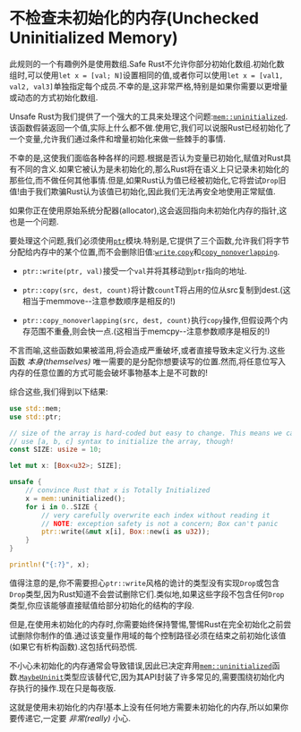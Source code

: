 # 不检查未初始化的内存(Unchecked Uninitialized Memory)

此规则的一个有趣例外是使用数组.Safe Rust不允许你部分初始化数组.初始化数组时,可以使用`let x = [val; N]`设置相同的值,或者你可以使用`let x = [val1, val2, val3]`单独指定每个成员.不幸的是,这非常严格,特别是如果你需要以更增量或动态的方式初始化数组.

Unsafe Rust为我们提供了一个强大的工具来处理这个问题:[`mem::uninitialized`](https://doc.rust-lang.org/std/mem/fn.uninitialized.html).该函数假装返回一个值,实际上什么都不做.使用它,我们可以说服Rust已经初始化了一个变量,允许我们通过条件和增量初始化来做一些棘手的事情.

不幸的是,这使我们面临各种各样的问题.根据是否认为变量已初始化,赋值对Rust具有不同的含义.如果它被认为是未初始化的,那么Rust将在语义上只记录未初始化的那些位,而不做任何其他事情.但是,如果Rust认为值已经被初始化,它将尝试`Drop`旧值!由于我们欺骗Rust认为该值已初始化,因此我们无法再安全地使用正常赋值.

如果你正在使用原始系统分配器(allocator),这会返回指向未初始化内存的指针,这也是一个问题.

要处理这个问题,我们必须使用[`ptr`](https://doc.rust-lang.org/std/ptr/index.html)模块.特别是,它提供了三个函数,允许我们将字节分配给内存中的某个位置,而不会删除旧值:[`write`](https://doc.rust-lang.org/std/ptr/fn.write.html),[`copy`](https://doc.rust-lang.org/std/ptr/fn.copy.html)和[`copy_nonoverlapping`](https://doc.rust-lang.org/std/ptr/fn/copy_nonoverlapping.html).

- `ptr::write(ptr, val)`接受一个`val`并将其移动到`ptr`指向的地址.

- `ptr::copy(src, dest, count)`将计数`count`T将占用的位从src复制到dest.(这相当于memmove--注意参数顺序是相反的!)

- `ptr::copy_nonoverlapping(src, dest, count)`执行`copy`操作,但假设两个内存范围不重叠,则会快一点.(这相当于memcpy--注意参数顺序是相反的!)

不言而喻,这些函数如果被滥用,将会造成严重破坏,或者直接导致未定义行为.这些函数 *本身(themselves)* 唯一需要的是分配你想要读写的位置.然而,将任意位写入内存的任意位置的方式可能会破坏事物基本上是不可数的!

综合这些,我们得到以下结果:

```Rust
use std::mem;
use std::ptr;

// size of the array is hard-coded but easy to change. This means we can't
// use [a, b, c] syntax to initialize the array, though!
const SIZE: usize = 10;

let mut x: [Box<u32>; SIZE];

unsafe {
    // convince Rust that x is Totally Initialized
    x = mem::uninitialized();
    for i in 0..SIZE {
        // very carefully overwrite each index without reading it
        // NOTE: exception safety is not a concern; Box can't panic
        ptr::write(&mut x[i], Box::new(i as u32));
    }
}

println!("{:?}", x);
```

值得注意的是,你不需要担心`ptr::write`风格的诡计的类型没有实现`Drop`或包含`Drop`类型,因为Rust知道不会尝试删除它们.类似地,如果这些字段不包含任何`Drop`类型,你应该能够直接赋值给部分初始化的结构的字段.

但是,在使用未初始化的内存时,你需要始终保持警惕,警惕Rust在完全初始化之前尝试删除你制作的值.通过该变量作用域的每个控制路径必须在结束之前初始化该值(如果它有析构函数).这包括代码恐慌.

不小心未初始化的内存通常会导致错误,因此已决定弃用[`mem::uninitialized`](https://doc.rust-lang.org/std/mem/fn.uninitialized.html)函数.[`MaybeUninit`](https://doc.rust-lang.org/std/mem/union.MaybeUninit.html)类型应该替代它,因为其API封装了许多常见的,需要围绕初始化内存执行的操作.现在只是每夜版.

这就是使用未初始化的内存!基本上没有任何地方需要未初始化的内存,所以如果你要传递它,一定要 *非常(really)* 小心.
